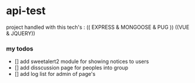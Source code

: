 # api-test

project handled with this tech's : (( EXPRESS & MONGOOSE & PUG )) ((VUE & JQUERY))


### my todos
- [] add sweetalert2 module for showing notices to users
- [] add disscussion page for peoples into group
- [] add log list for admin of page's